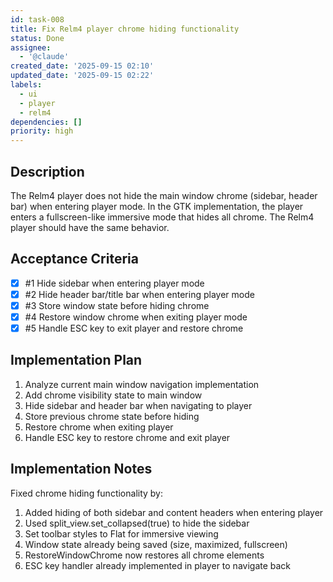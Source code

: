 ```yaml
---
id: task-008
title: Fix Relm4 player chrome hiding functionality
status: Done
assignee:
  - '@claude'
created_date: '2025-09-15 02:10'
updated_date: '2025-09-15 02:22'
labels:
  - ui
  - player
  - relm4
dependencies: []
priority: high
---
```


## Description

The Relm4 player does not hide the main window chrome (sidebar, header bar) when entering player mode. In the GTK implementation, the player enters a fullscreen-like immersive mode that hides all chrome. The Relm4 player should have the same behavior.

## Acceptance Criteria
<!-- AC:BEGIN -->
- [x] #1 Hide sidebar when entering player mode
- [x] #2 Hide header bar/title bar when entering player mode
- [x] #3 Store window state before hiding chrome
- [x] #4 Restore window chrome when exiting player mode
- [x] #5 Handle ESC key to exit player and restore chrome
<!-- AC:END -->


## Implementation Plan

1. Analyze current main window navigation implementation
2. Add chrome visibility state to main window
3. Hide sidebar and header bar when navigating to player
4. Store previous chrome state before hiding
5. Restore chrome when exiting player
6. Handle ESC key to restore chrome and exit player


## Implementation Notes

Fixed chrome hiding functionality by:
1. Added hiding of both sidebar and content headers when entering player
2. Used split_view.set_collapsed(true) to hide the sidebar
3. Set toolbar styles to Flat for immersive viewing
4. Window state already being saved (size, maximized, fullscreen)
5. RestoreWindowChrome now restores all chrome elements
6. ESC key handler already implemented in player to navigate back
